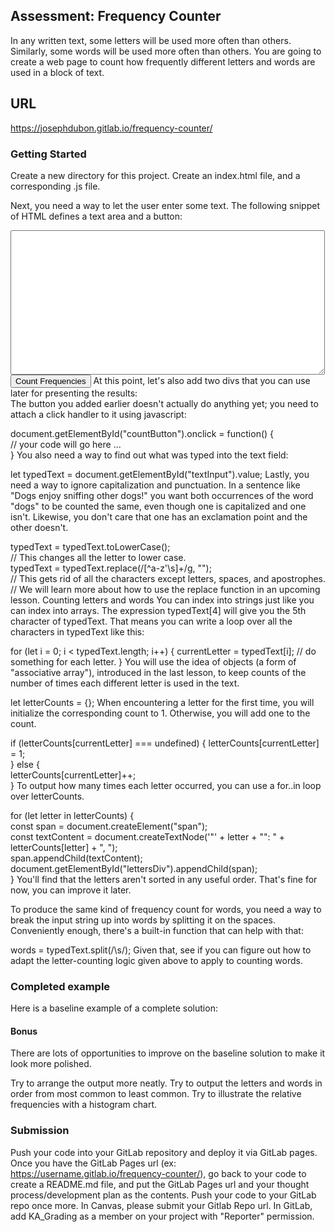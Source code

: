 ## Assessment: Frequency Counter
In any written text, some letters will be used more often than others. Similarly, some words will be used more often than others. You are going to create a web page to count how frequently different letters and words are used in a block of text.

## URL
https://josephdubon.gitlab.io/frequency-counter/

### Getting Started
Create a new directory for this project. Create an index.html file, and a corresponding .js file.

Next, you need a way to let the user enter some text. The following snippet of HTML defines a text area and a button:

<textarea rows="15" cols="60" id="textInput"></textarea>
<br />  
<button id="countButton">Count Frequencies</button>
At this point, let's also add two divs that you can use later for presenting the results:

<div id="lettersDiv"></div>
<div id="wordsDiv"></div>
The button you added earlier doesn't actually do anything yet; you need to attach a click handler to it using javascript:

document.getElementById("countButton").onclick = function() {  
    // your code will go here ...  
}
You also need a way to find out what was typed into the text field:

let typedText = document.getElementById("textInput").value;
Lastly, you need a way to ignore capitalization and punctuation. In a sentence like "Dogs enjoy sniffing other dogs!" you want both occurrences of the word "dogs" to be counted the same, even though one is capitalized and one isn't. Likewise, you don't care that one has an exclamation point and the other doesn't.

typedText = typedText.toLowerCase();  
// This changes all the letter to lower case.  
typedText = typedText.replace(/[^a-z'\s]+/g, "");  
// This gets rid of all the characters except letters, spaces, and apostrophes.  
// We will learn more about how to use the replace function in an upcoming lesson.
Counting letters and words
You can index into strings just like you can index into arrays. The expression typedText[4] will give you the 5th character of typedText. That means you can write a loop over all the characters in typedText like this:

for (let i = 0; i < typedText.length; i++) {
    currentLetter = typedText[i];
    // do something for each letter.
}
You will use the idea of objects (a form of "associative array"), introduced in the last lesson, to keep counts of the number of times each different letter is used in the text.

let letterCounts = {};
When encountering a letter for the first time, you will initialize the corresponding count to 1. Otherwise, you will add one to the count.

if (letterCounts[currentLetter] === undefined) {
    letterCounts[currentLetter] = 1;  
} else {  
    letterCounts[currentLetter]++;  
}
To output how many times each letter occurred, you can use a for..in loop over letterCounts.

for (let letter in letterCounts) {  
    const span = document.createElement("span");  
    const textContent = document.createTextNode('"' + letter + "\": " + letterCounts[letter] + ", ");  
    span.appendChild(textContent);  
    document.getElementById("lettersDiv").appendChild(span);  
}
You'll find that the letters aren't sorted in any useful order. That's fine for now, you can improve it later.

To produce the same kind of frequency count for words, you need a way to break the input string up into words by splitting it on the spaces. Conveniently enough, there's a built-in function that can help with that:

words = typedText.split(/\s/);
Given that, see if you can figure out how to adapt the letter-counting logic given above to apply to counting words.

### Completed example
Here is a baseline example of a complete solution: 

#### Bonus
There are lots of opportunities to improve on the baseline solution to make it look more polished.

Try to arrange the output more neatly.
Try to output the letters and words in order from most common to least common.
Try to illustrate the relative frequencies with a histogram chart.
### Submission
Push your code into your GitLab repository and deploy it via GitLab pages.
Once you have the GitLab Pages url (ex: https://username.gitlab.io/frequency-counter/), go back to your code to create a README.md file, and put the GitLab Pages url and your thought process/development plan as the contents.
Push your code to your GitLab repo once more.
In Canvas, please submit your Gitlab Repo url.
In GitLab, add KA_Grading as a member on your project with "Reporter" permission.